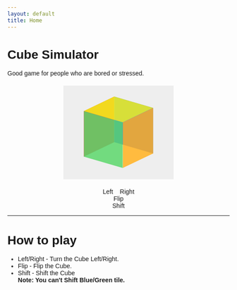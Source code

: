 ```yaml
---
layout: default
title: Home 
---
```

<html lang="{{ site.lang | default: "en-US" }}"><html lang="en"><head>
	<meta http-equiv="Content-Type" content="text/html; charset=UTF-8">
	<script src="https://code.jquery.com/jquery-latest.min.js" type="text/javascript"></script>
	<title>Cube Simulator</title>

</head>
<body style="font-family:arial">

<h1>Cube Simulator</h1>
<p>Good game for people who are bored or stressed.</p>
<div id="wrapD3Cube">
	<div id="D3Cube" style="transform: rotateX(-22deg) rotateY(-38deg) rotateZ(-180deg) translateX(0px) translateY(0px) translateZ(0px);">
		<div id="side1"></div>
		<div id="side2"></div>
		<div id="side3"></div>
		<div id="side4"></div>
		<div id="side5"></div>
		<div id="side6"></div>
	</div>
</div>
<p style="text-align: center;">
	<a onclick="turnLeft()">Left</a>&nbsp;&nbsp;&nbsp;&nbsp;<a onclick="turnRight()">Right</a> <br>
	<a onclick="flipCube()">Flip</a> <br />
	<a onclick="randomLeft()">Shift</a>
</p> <hr />
<h1>How to play</h1>
	<ul>
		<li>Left/Right - Turn the Cube Left/Right.</li>
		<li>Flip - Flip the Cube.</li>
		<li>Shift - Shift the Cube</li>
		<b>Note: You can't Shift Blue/Green tile.</b>

<script>
var cubex = -22,	// initial rotation
cubey = -38,
cubez = 0;
function rotate(variableName, degrees) {
	window[variableName] = window[variableName] + degrees;
	rotCube(cubex, cubey, cubez);
}
function rotCube(degx, degy, degz){
	segs = "rotateX("+degx+"deg) rotateY("+degy+"deg) rotateZ("+degz+"deg) translateX(0) translateY(0) translateZ(0)";
	$('#D3Cube').css({"transform":segs});
}
function turnRight() {
	rotate("cubey", 90);
}
function turnLeft() {
	rotate("cubey", -90);
}
function flipCube() {
	rotate("cubex", -180);
}
function randomLeft() {
	rotate("cubez", 270);
}
</script>

<style>
#wrapD3Cube {
    width: 250px;
    height: 213px;
    margin: 20px auto;
    background-color: #EEE;
}
#D3Cube {
    width: 112px;
    height: 112px;
    top: 50px;
    transform-style: preserve-3d;
    -moz-transform-style: preserve-3d;
    -webkit-transform-style: preserve-3d;
    transform: rotateX(-22deg) rotateY(-38deg) rotateZ(0deg);
    -moz-transform: rotateX(-22deg) rotateY(-38deg) rotateZ(0deg);
    -webkit-transform: rotateX(-22deg) rotateY(-38deg) rotateZ(0deg);
    margin: auto;
    position: relative;
    -moz-transform-style: preserve-3d;
    transform-style: preserve-3d;
    -webkit-transition: all 0.5s ease-in-out;
    transition: all 0.5s ease-in-out;
}
#D3Cube > div {
    position: absolute;
    -webkit-transition: all 0.5s ease-in-out;
    transition: all 0.5s ease-in-out;
    width: 112px;
    height: 112px;
    float: left;
    overflow: hidden;
	opacity: 0.85;
}
#side1 {
    transform: rotatex(90deg) translateX(0px) translateY(0px) translateZ(56px);
    -moz-transform: rotatex(90deg) translateX(0px) translateY(0px) translateZ(56px);
    -webkit-transform: rotatex(90deg) translateX(0px) translateY(0px) translateZ(56px);
	background-color: #FFF;
}
#side2 {
    transform: rotateY(-90deg) translateX(0px) translateY(0px) translateZ(56px);
    -moz-transform: rotateY(-90deg) translateX(0px) translateY(0px) translateZ(56px);
    -webkit-transform: rotateY(-90deg) translateX(0px) translateY(0px) translateZ(56px);
	background-color: #ffaf1c;
}
#side3 {
    transform: translateX(0px) translateY(0px) translateZ(56px);
    -moz-transform: translateX(0px) translateY(0px) translateZ(56px);
    -webkit-transform: translateX(0px) translateY(0px) translateZ(56px);
	background-color: #58d568;
}
#side4 {
    transform: rotateY(90deg) translateX(0px) translateY(0px) translateZ(56px);
    -moz-transform: rotateY(90deg) translateX(0px) translateY(0px) translateZ(56px);
    -webkit-transform: rotateY(90deg) translateX(0px) translateY(0px) translateZ(56px);
	background-color: #ed3030;
}
#side5 {
    transform: rotateY(180deg) translateX(0px) translateY(0px) translateZ(56px);
    -moz-transform: rotateY(180deg) translateX(0px) translateY(0px) translateZ(56px);
    -webkit-transform: rotateY(180deg) translateX(0px) translateY(0px) translateZ(56px);
	background-color: #1c5ffe;
}
#side6 {
    transform: rotateX(-90deg) translateX(0px) translateY(0px) translateZ(56px);
    -moz-transform: rotateX(-90deg) translateX(0px) translateY(0px) translateZ(56px);
    -webkit-transform: rotateX(-90deg) translateX(0px) translateY(0px) translateZ(56px);
	background-color: #f2f215;
}
</style>
</body>
</html>
